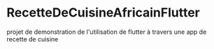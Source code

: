 # RecetteDeCuisineAfricainFlutter
projet de demonstration de l'utilisation de flutter à travers une app de recette de cuisine
